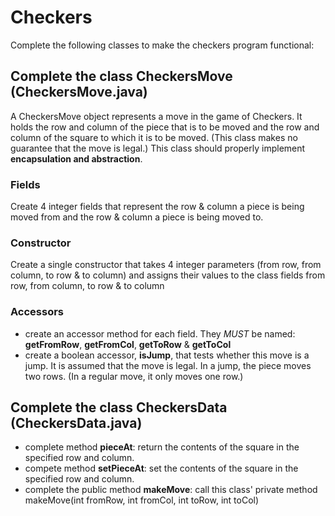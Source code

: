 Checkers
==============

Complete the following classes to make the checkers program functional:

## Complete the class CheckersMove (CheckersMove.java)
A CheckersMove object represents a move in the game of Checkers. It holds the row and column of the piece that is to be moved and the row and column of the square to which it is to be moved. (This class makes no guarantee that the move is legal.) This class should properly implement **encapsulation and abstraction**.

### Fields
Create 4 integer fields that represent the row & column a piece is being moved from and the row & column a piece is being moved to. 

### Constructor 
Create a single constructor that takes 4 integer parameters (from row, from column, to row & to column) and assigns their values to the class fields from row, from column, to row & to column

### Accessors 
- create an accessor method for each field. They *MUST* be named: **getFromRow**, **getFromCol**, **getToRow** & **getToCol**
- create a boolean accessor, **isJump**, that tests whether this move is a jump.  It is assumed that the move is legal.  In a jump, the piece moves two rows.  (In a regular move, it only moves one row.)

## Complete the class CheckersData (CheckersData.java)
- complete method **pieceAt**: return the contents of the square in the specified row and column.
- compete method **setPieceAt**: set the contents of the square in the specified row and column.
- complete the public method **makeMove**: call this class' private method makeMove(int fromRow, int fromCol, int toRow, int toCol)


